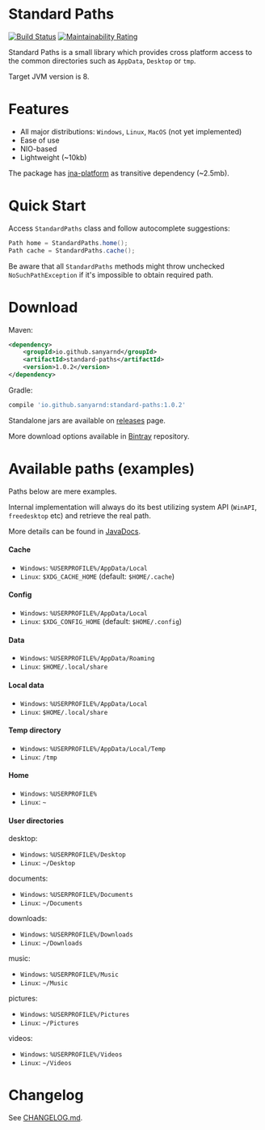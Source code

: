 # Standard Paths
[![Build Status](https://travis-ci.com/sanyarnd/standardpaths.svg?branch=master)](https://travis-ci.com/sanyarnd/standardpaths)
[![Maintainability Rating](https://sonarcloud.io/api/project_badges/measure?project=io.github.sanyarnd%3Astandard-paths&metric=sqale_rating)](https://sonarcloud.io/dashboard?id=io.github.sanyarnd%3Astandard-paths)

Standard Paths is a small library which provides cross platform access to the common directories such as `AppData`, `Desktop` or `tmp`.

Target JVM version is 8.

# Features
* All major distributions: `Windows`, `Linux`, `MacOS` (not yet implemented)
* Ease of use
* NIO-based 
* Lightweight (~10kb)

The package has [jna-platform](https://github.com/java-native-access/jna) as transitive dependency (~2.5mb).

# Quick Start
Access `StandardPaths` class and follow autocomplete suggestions:
```java
Path home = StandardPaths.home();
Path cache = StandardPaths.cache();
```

Be aware that all `StandardPaths` methods might throw unchecked `NoSuchPathException` if it's impossible to obtain required path.

# Download
Maven:
```xml
<dependency> 
    <groupId>io.github.sanyarnd</groupId> 
    <artifactId>standard-paths</artifactId>
    <version>1.0.2</version>
</dependency>
```

Gradle:
```gradle
compile 'io.github.sanyarnd:standard-paths:1.0.2'
```
 
Standalone jars are available on [releases](https://github.com/sanyarnd/standardpaths/releases) page.

More download options available in [Bintray](https://bintray.com/sanya-rnd/maven-projects/standardpaths) repository.

# Available paths (examples)
Paths below are mere examples. 

Internal implementation will always do its best utilizing system API (`WinAPI`, `freedesktop` etc) and retrieve the real path.
 
More details can be found in [JavaDocs](https://sanyarnd.github.io/standardpaths/apidocs/index.html).

#### Cache
* `Windows`: `%USERPROFILE%/AppData/Local`
* `Linux`: `$XDG_CACHE_HOME` (default: `$HOME/.cache`)

#### Config
* `Windows`: `%USERPROFILE%/AppData/Local`
* `Linux`: `$XDG_CONFIG_HOME` (default: `$HOME/.config`)


#### Data
* `Windows`: `%USERPROFILE%/AppData/Roaming`
* `Linux`: `$HOME/.local/share`

#### Local data
* `Windows`: `%USERPROFILE%/AppData/Local`
* `Linux`: `$HOME/.local/share`

#### Temp directory
* `Windows`: `%USERPROFILE%/AppData/Local/Temp`
* `Linux`: `/tmp`

#### Home
* `Windows`: `%USERPROFILE%`
* `Linux`: `~`

#### User directories

desktop:
* `Windows`: `%USERPROFILE%/Desktop`
* `Linux`: `~/Desktop`

documents:
* `Windows`: `%USERPROFILE%/Documents`
* `Linux`: `~/Documents`

downloads:
* `Windows`: `%USERPROFILE%/Downloads`
* `Linux`: `~/Downloads`

music:
* `Windows`: `%USERPROFILE%/Music`
* `Linux`: `~/Music`

pictures:
* `Windows`: `%USERPROFILE%/Pictures`
* `Linux`: `~/Pictures`

videos:
* `Windows`: `%USERPROFILE%/Videos`
* `Linux`: `~/Videos`

# Changelog
See [CHANGELOG.md](CHANGELOG.md).

